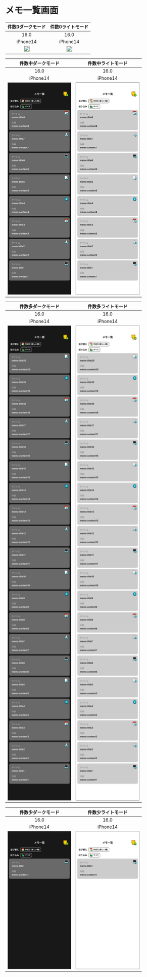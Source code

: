 # メモ一覧画面

|件数0ダークモード|件数0ライトモード|
|:---:|:---:|
|16.0|16.0|
|iPhone14|iPhone14|
|<img src='../TestSnapshot/ReferenceImages_64/メモ一覧画面/testMemoListViewController_件数0_ダークモード_iPhone_16_0_390x844@3x.png' width='200' style='border: 1px solid #999' />|<img src='../TestSnapshot/ReferenceImages_64/メモ一覧画面/testMemoListViewController_件数0_ライトモード_iPhone_16_0_390x844@3x.png' width='200' style='border: 1px solid #999' />|

|件数中ダークモード|件数中ライトモード|
|:---:|:---:|
|16.0|16.0|
|iPhone14|iPhone14|
|<img src='../TestSnapshot/ReferenceImages_64/メモ一覧画面/testMemoListViewController_件数中_ダークモード_iPhone_16_0_390x844@3x.png' width='200' style='border: 1px solid #999' />|<img src='../TestSnapshot/ReferenceImages_64/メモ一覧画面/testMemoListViewController_件数中_ライトモード_iPhone_16_0_390x844@3x.png' width='200' style='border: 1px solid #999' />|

|件数多ダークモード|件数多ライトモード|
|:---:|:---:|
|16.0|16.0|
|iPhone14|iPhone14|
|<img src='../TestSnapshot/ReferenceImages_64/メモ一覧画面/testMemoListViewController_件数多_ダークモード_iPhone_16_0_390x844@3x.png' width='200' style='border: 1px solid #999' />|<img src='../TestSnapshot/ReferenceImages_64/メモ一覧画面/testMemoListViewController_件数多_ライトモード_iPhone_16_0_390x844@3x.png' width='200' style='border: 1px solid #999' />|

|件数少ダークモード|件数少ライトモード|
|:---:|:---:|
|16.0|16.0|
|iPhone14|iPhone14|
|<img src='../TestSnapshot/ReferenceImages_64/メモ一覧画面/testMemoListViewController_件数少_ダークモード_iPhone_16_0_390x844@3x.png' width='200' style='border: 1px solid #999' />|<img src='../TestSnapshot/ReferenceImages_64/メモ一覧画面/testMemoListViewController_件数少_ライトモード_iPhone_16_0_390x844@3x.png' width='200' style='border: 1px solid #999' />|

